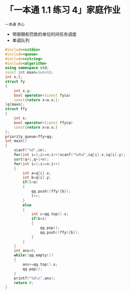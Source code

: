 # 「一本通 1.1 练习 4」家庭作业

`一本通` `贪心`

- 带限期和罚款的单位时间任务调度
- 单调队列

```cpp
#include<cstdio>
#include<queue>
#include<cstring>
#include<algorithm>
using namespace std;
const int maxn=1e6+10;
int n,l;
struct fy
{
	int x,y;
	bool operator<(const fy&a)
	const{return x<a.x;};
}q[maxn];
struct ffy
{
	int x;
	bool operator<(const ffy&a)
	const{return x>a.x;}
};
priority_queue<ffy>qq;
int main()
{
	scanf("%d",&n);
	for(int i=1;i<=n;i++)scanf("%d%d",&q[i].x,&q[i].y);
	sort(q+1,q+1+n);
	for(int i=1;i<=n;i++)
	{
		int a=q[i].x;
		int b=q[i].y;
		if(l<a)
		{
			qq.push((ffy){b});
			l++;
		}
		else 
		{
			int c=qq.top().x;
			if(b>c)
			{
				qq.pop();
				qq.push((ffy){b});
			}
		}
	}
	int ans=0;
	while(!qq.empty())
	{
		ans+=qq.top().x;
		qq.pop();
	}
	printf("%d\n",ans);
	return 0;
}
```
<!--stackedit_data:
eyJoaXN0b3J5IjpbLTI4MjM1NTcxOF19
-->